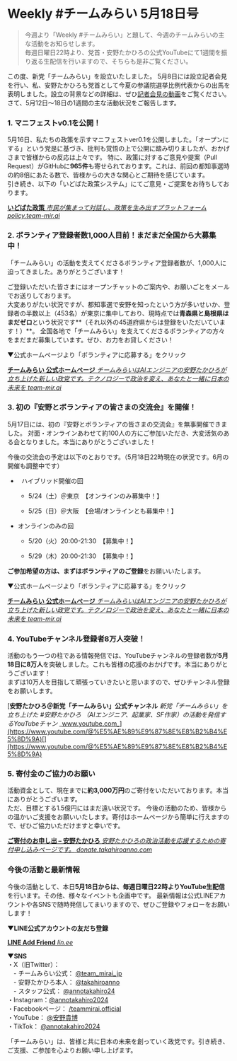 # Weekly #チームみらい 5月18日号

> 今週より「Weekly #チームみらい」と題して、今週のチームみらいの主な活動をお知らせします。  
> 毎週日曜日22時より、党首・安野たかひろの公式YouTubeにて1週間を振り返る生配信を行いますので、そちらも是非ご覧ください。

この度、新党「チームみらい」を設立いたしました。 5月8日には設立記者会見を行い、私、安野たかひろも党首として今夏の参議院選挙比例代表からの出馬を表明しました。設立の背景などの詳細は、ぜひ[記者会見の動画](https://www.youtube.com/watch?v=3D0djcN6aWo&t=455s)をご覧ください。  
さて、5月12日～18日の1週間の主な活動状況をご報告します。

### 1\. マニフェストv0.1を公開！

5月16日、私たちの政策を示すマニフェストver0.1を公開しました。「オープンにする」という党是に基づき、批判も覚悟の上で公開に踏み切りましたが、おかげさまで皆様からの反応は上々です。 特に、政策に対するご意見や提案（Pull Request）がGitHubに**965件**も寄せられております。これは、前回の都知事選時の約8倍にあたる数で、皆様からの大きな関心とご期待を感じています。  
引き続き、以下の「いどばた政策システム」にてご意見・ご提案をお待ちしております。

[**いどばた政策** _市民が集まって対話し、政策を生み出すプラットフォーム_ _policy.team-mir.ai_](https://policy.team-mir.ai/view/README.md)[](https://policy.team-mir.ai/view/README.md)

### 2\. ボランティア登録者数1,000人目前！まだまだ全国から大募集中！

「チームみらい」の活動を支えてくださるボランティア登録者数が、1,000人に迫ってきました。ありがとうございます！

ご登録いただいた皆さまにはオープンチャットのご案内や、お願いごとをメールでお送りしております。  
大変ありがたい状況ですが、都知事選で安野を知ったという方が多いせいか、登録者の半数以上（453名）が東京に集中しており、現時点では**青森県と島根県はまだゼロ**という状況です**（それ以外の45道府県からは登録をいただいています！）**。 全国各地で「チームみらい」を支えてくださるボランティアの方々をまだまだ募集しています。ぜひ、お力をお貸しください！

▼公式ホームページより「ボランティアに応募する」をクリック

[**チームみらい 公式ホームページ** _チームみらいはAIエンジニアの安野たかひろが立ち上げた新しい政党です。テクノロジーで政治を変え、あなたと一緒に日本の未来を_ _team-mir.ai_](https://team-mir.ai/#volunteer)[](https://team-mir.ai/#volunteer)

### 3\. 初の『安野とボランティアの皆さまの交流会』を開催！

5月17日には、初の『安野とボランティアの皆さまの交流会』を無事開催できました。 対面・オンラインあわせて約100人の方にご参加いただき、大変活気のある会となりました。本当にありがとうございました！

今後の交流会の予定は以下のとおりです。（5月18日22時現在の状況です。6月の開催も調整中です）

*     ハイブリッド開催の回
    
    *   5/24（土）＠東京　【オンラインのみ募集中！】
        
    *   5/25（日）＠大阪　【会場/オンラインとも募集中！】
        
*   オンラインのみの回
    
    *   5/20（火）20:00-21:30　【募集中！】
        
    *   5/29（木）20:00-21:30　【募集中！】
        

**ご参加希望の方は、まずはボランティアのご登録**をお願いいたします。

▼公式ホームページより「ボランティアに応募する」をクリック

[**チームみらい 公式ホームページ** _チームみらいはAIエンジニアの安野たかひろが立ち上げた新しい政党です。テクノロジーで政治を変え、あなたと一緒に日本の未来を_ _team-mir.ai_](https://team-mir.ai/#volunteer)[](https://team-mir.ai/#volunteer)

### 4\. YouTubeチャンネル登録者8万人突破！

活動のもう一つの柱である情報発信では、YouTubeチャンネルの登録者数が**5月18日に8万人**を突破しました。これも皆様の応援のおかげです。本当にありがとうございます！  
まずは10万人を目指して頑張っていきたいと思いますので、ぜひチャンネル登録をお願いします。

[**安野たかひろ＠新党「チームみらい」公式チャンネル** _新党「チームみらい」を立ち上げた #安野たかひろ （AIエンジニア、起業家、SF作家）の活動を発信するYouTubeチャン_ _www.youtube.com_](https://www.youtube.com/@%E5%AE%89%E9%87%8E%E8%B2%B4%E5%8D%9A)[](https://www.youtube.com/@%E5%AE%89%E9%87%8E%E8%B2%B4%E5%8D%9A)

### 5\. 寄付金のご協力のお願い

活動資金として、現在までに**約3,000万円**のご寄付をいただいております。本当にありがとうございます。  
ただ、目標とする1.5億円にはまだ遠い状況です。 今後の活動のため、皆様からの温かいご支援をお願いいたします。寄付はホームページから簡単に行えますので、ぜひご協力いただけますと幸いです。

[**ご寄付のお申し出 – 安野たかひろ** _安野たかひろの政治活動を応援するための寄付申し込みページです。_ _donate.takahiroanno.com_](https://donate.takahiroanno.com/)[](https://donate.takahiroanno.com/)

### 今後の活動と最新情報

今後の活動として、本日**5月18日からは、毎週日曜日22時よりYouTube生配信**を行います。その他、様々なイベントも企画中です。 最新情報は公式LINEアカウントや各SNSで随時発信してまいりますので、ぜひご登録やフォローをお願いします！

**▼LINE公式アカウントの友だち登録**

[**LINE Add Friend** _lin.ee_](https://lin.ee/EllKv15)[](https://lin.ee/EllKv15)

**▼SNS**  
・X（旧Twitter）：  
　- チームみらい公式： [@team\_mirai\_jp](https://x.com/team_mirai_jp)  
　- 安野たかひろ本人： [@takahiroanno](https://x.com/takahiroanno)  
　- スタッフ公式： [@annotakahiro24](https://x.com/annotakahiro24)  
・Instagram：[@annotakahiro2024](https://www.instagram.com/annotakahiro2024/)  
・Facebookページ： [/teammirai.official](https://www.facebook.com/teammirai.official)  
・YouTube： [@安野貴博](https://www.youtube.com/channel/UCiMwbmcCSMORJ-85XWhStBw)  
・TikTok： [@annotakahiro2024](https://www.tiktok.com/@annotakahiro2024)

「チームみらい」は、皆様と共に日本の未来を創っていく政党です。引き続き、ご支援、ご参加を心よりお願い申し上げます。